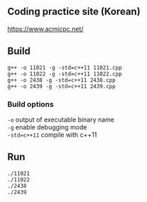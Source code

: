 ## Coding practice site (Korean)
https://www.acmicpc.net/
## Build
`g++ -o 11021 -g -std=c++11 11021.cpp`  
`g++ -o 11022 -g -std=c++11 11022.cpp`  
`g++ -o 2438 -g -std=c++11 2438.cpp`  
`g++ -o 2439 -g -std=c++11 2439.cpp`

### Build options
`-o` output of executable binary name  
`-g` enable debugging mode  
`-std=c++11` compile with c++11  

## Run
`./11021`  
`./11022`  
`./2438`  
`./2439`